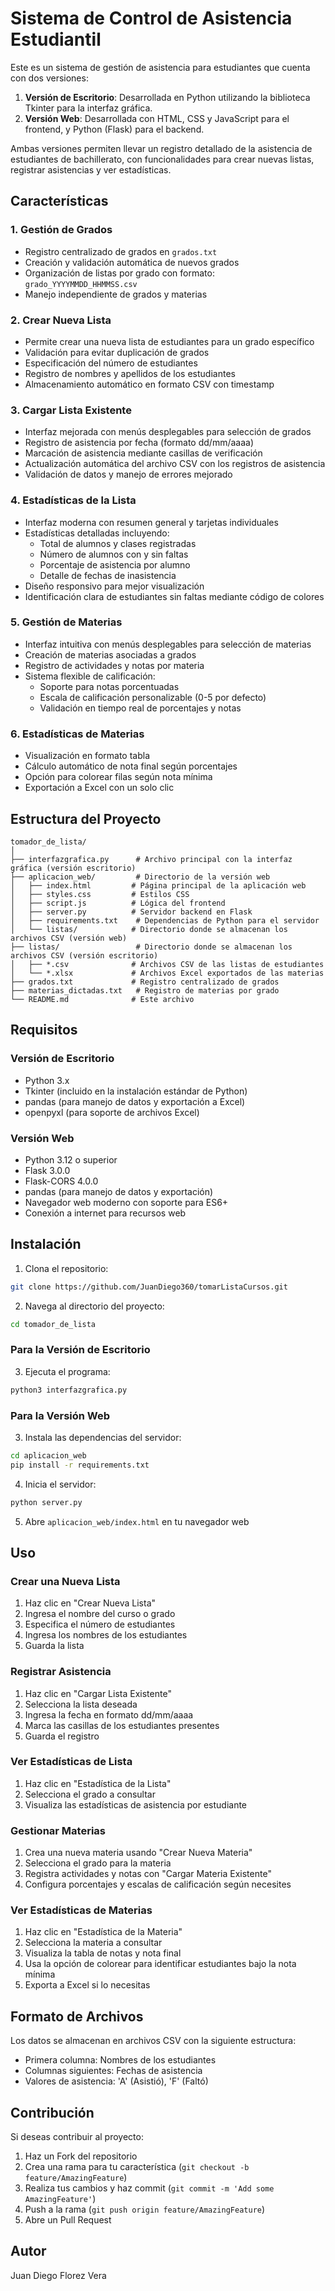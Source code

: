 # Sistema de Control de Asistencia Estudiantil

Este es un sistema de gestión de asistencia para estudiantes que cuenta con dos versiones:

1. **Versión de Escritorio**: Desarrollada en Python utilizando la biblioteca Tkinter para la interfaz gráfica.
2. **Versión Web**: Desarrollada con HTML, CSS y JavaScript para el frontend, y Python (Flask) para el backend.

Ambas versiones permiten llevar un registro detallado de la asistencia de estudiantes de bachillerato, con funcionalidades para crear nuevas listas, registrar asistencias y ver estadísticas.

## Características

### 1. Gestión de Grados
- Registro centralizado de grados en `grados.txt`
- Creación y validación automática de nuevos grados
- Organización de listas por grado con formato: `grado_YYYYMMDD_HHMMSS.csv`
- Manejo independiente de grados y materias

### 2. Crear Nueva Lista
- Permite crear una nueva lista de estudiantes para un grado específico
- Validación para evitar duplicación de grados
- Especificación del número de estudiantes
- Registro de nombres y apellidos de los estudiantes
- Almacenamiento automático en formato CSV con timestamp

### 3. Cargar Lista Existente
- Interfaz mejorada con menús desplegables para selección de grados
- Registro de asistencia por fecha (formato dd/mm/aaaa)
- Marcación de asistencia mediante casillas de verificación
- Actualización automática del archivo CSV con los registros de asistencia
- Validación de datos y manejo de errores mejorado

### 4. Estadísticas de la Lista
- Interfaz moderna con resumen general y tarjetas individuales
- Estadísticas detalladas incluyendo:
  * Total de alumnos y clases registradas
  * Número de alumnos con y sin faltas
  * Porcentaje de asistencia por alumno
  * Detalle de fechas de inasistencia
- Diseño responsivo para mejor visualización
- Identificación clara de estudiantes sin faltas mediante código de colores

### 5. Gestión de Materias
- Interfaz intuitiva con menús desplegables para selección de materias
- Creación de materias asociadas a grados
- Registro de actividades y notas por materia
- Sistema flexible de calificación:
  * Soporte para notas porcentuadas
  * Escala de calificación personalizable (0-5 por defecto)
  * Validación en tiempo real de porcentajes y notas

### 6. Estadísticas de Materias
- Visualización en formato tabla
- Cálculo automático de nota final según porcentajes
- Opción para colorear filas según nota mínima
- Exportación a Excel con un solo clic

## Estructura del Proyecto
```
tomador_de_lista/
│
├── interfazgrafica.py      # Archivo principal con la interfaz gráfica (versión escritorio)
├── aplicacion_web/         # Directorio de la versión web
│   ├── index.html         # Página principal de la aplicación web
│   ├── styles.css         # Estilos CSS
│   ├── script.js          # Lógica del frontend
│   ├── server.py          # Servidor backend en Flask
│   ├── requirements.txt    # Dependencias de Python para el servidor
│   └── listas/            # Directorio donde se almacenan los archivos CSV (versión web)
├── listas/                 # Directorio donde se almacenan los archivos CSV (versión escritorio)
│   ├── *.csv              # Archivos CSV de las listas de estudiantes
│   └── *.xlsx             # Archivos Excel exportados de las materias
├── grados.txt             # Registro centralizado de grados
├── materias_dictadas.txt   # Registro de materias por grado
└── README.md              # Este archivo
```

## Requisitos

### Versión de Escritorio
- Python 3.x
- Tkinter (incluido en la instalación estándar de Python)
- pandas (para manejo de datos y exportación a Excel)
- openpyxl (para soporte de archivos Excel)

### Versión Web
- Python 3.12 o superior
- Flask 3.0.0
- Flask-CORS 4.0.0
- pandas (para manejo de datos y exportación)
- Navegador web moderno con soporte para ES6+
- Conexión a internet para recursos web

## Instalación

1. Clona el repositorio:
```bash
git clone https://github.com/JuanDiego360/tomarListaCursos.git
```

2. Navega al directorio del proyecto:
```bash
cd tomador_de_lista
```

### Para la Versión de Escritorio
3. Ejecuta el programa:
```bash
python3 interfazgrafica.py
```

### Para la Versión Web
3. Instala las dependencias del servidor:
```bash
cd aplicacion_web
pip install -r requirements.txt
```

4. Inicia el servidor:
```bash
python server.py
```

5. Abre `aplicacion_web/index.html` en tu navegador web

## Uso

### Crear una Nueva Lista
1. Haz clic en "Crear Nueva Lista"
2. Ingresa el nombre del curso o grado
3. Especifica el número de estudiantes
4. Ingresa los nombres de los estudiantes
5. Guarda la lista

### Registrar Asistencia
1. Haz clic en "Cargar Lista Existente"
2. Selecciona la lista deseada
3. Ingresa la fecha en formato dd/mm/aaaa
4. Marca las casillas de los estudiantes presentes
5. Guarda el registro

### Ver Estadísticas de Lista
1. Haz clic en "Estadística de la Lista"
2. Selecciona el grado a consultar
3. Visualiza las estadísticas de asistencia por estudiante

### Gestionar Materias
1. Crea una nueva materia usando "Crear Nueva Materia"
2. Selecciona el grado para la materia
3. Registra actividades y notas con "Cargar Materia Existente"
4. Configura porcentajes y escalas de calificación según necesites

### Ver Estadísticas de Materias
1. Haz clic en "Estadística de la Materia"
2. Selecciona la materia a consultar
3. Visualiza la tabla de notas y nota final
4. Usa la opción de colorear para identificar estudiantes bajo la nota mínima
5. Exporta a Excel si lo necesitas

## Formato de Archivos
Los datos se almacenan en archivos CSV con la siguiente estructura:
- Primera columna: Nombres de los estudiantes
- Columnas siguientes: Fechas de asistencia
- Valores de asistencia: 'A' (Asistió), 'F' (Faltó)

## Contribución
Si deseas contribuir al proyecto:
1. Haz un Fork del repositorio
2. Crea una rama para tu característica (`git checkout -b feature/AmazingFeature`)
3. Realiza tus cambios y haz commit (`git commit -m 'Add some AmazingFeature'`)
4. Push a la rama (`git push origin feature/AmazingFeature`)
5. Abre un Pull Request

## Autor
Juan Diego Florez Vera

